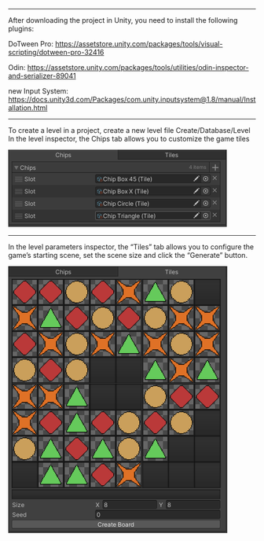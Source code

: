 -----------------------------------------------------------------------------
After downloading the project in Unity, you need to install the following plugins:

DoTween Pro: https://assetstore.unity.com/packages/tools/visual-scripting/dotween-pro-32416

Odin: https://assetstore.unity.com/packages/tools/utilities/odin-inspector-and-serializer-89041

new Input System: https://docs.unity3d.com/Packages/com.unity.inputsystem@1.8/manual/Installation.html


-----------------------------------------------------------------------------
To create a level in a project, create a new level file Create/Database/Level
In the level inspector, the Chips tab allows you to customize the game tiles

![Image alt](https://raw.githubusercontent.com/W-I-W/Match_3_Sample_01/main/Image/Tile.png)

-----------------------------------------------------------------------------
In the level parameters inspector, the “Tiles” tab allows you to configure the game’s starting scene, set the scene size and click the “Generate” button.

![Image alt](https://raw.githubusercontent.com/W-I-W/Match_3_Sample_01/main/Image/Griid.png)

